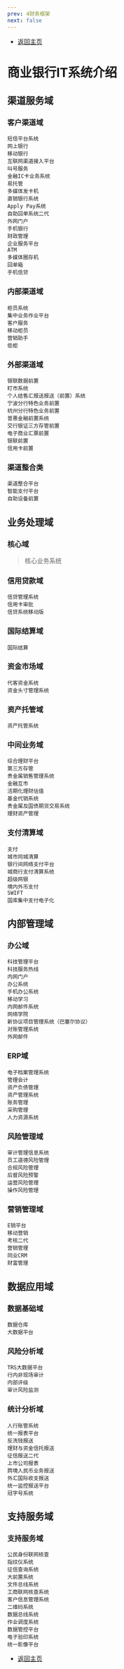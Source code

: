 ```yaml
---
prev: 4财务框架
next: false
---
```


* [返回主页](../home.md)
# 商业银行IT系统介绍
## 渠道服务域
### 客户渠道域
```text
短信平台系统
网上银行
移动银行
互联网渠道接入平台
叫号服务
金融IC卡业务系统
易托管
多媒体发卡机
直销银行系统
Apply Pay系统
自助回单系统二代
外网门户
手机银行
财政管理
企业服务平台
ATM
多媒体圈存机
回单箱
手机信贷
```
### 内部渠道域
```text
柜员系统
集中业务作业平台
客户服务
移动柜员
营销助手
低柜
```
### 外部渠道域
```text
银联数据前置
盯市系统
个人结售汇报送报送（前置）系统
宁波分行特色业务前置
杭州分行特色业务前置
普惠金融前置系统
交行银证三方存管前置
电子商业汇票前置
银联前置
信用卡前置
```
### 渠道整合类
```text
渠道整合平台
智能支付平台
自助设备前置
```
## 业务处理域
### 核心域
> 核心业务系统

### 信用贷款域
```text
信贷管理系统
信用卡审批
信贷系统移动版
```
### 国际结算域
```text
国际结算
```
### 资金市场域
```text
代客资金系统
资金头寸管理系统
```
### 资产托管域
```text
资产托管系统
```

### 中间业务域
```text
综合理财平台
第三方存管
贵金属销售管理系统
金融互市
活期化理财估值
基金代销系统
贵金属及国债期货交易系统
理财资产管理
```
### 支付清算域
```text
支付
城市同城清算
银行间网络支付平台
城商行支付清算系统
超级网银
境内外币支付
SWIFT
国库集中支付电子化
```
## 内部管理域
### 办公域
```text
科技管理平台
科技服务热线
内网门户
办公系统
手机办公系统
移动学习
内网邮件系统
网络学院
新协议项目管理系统（巴塞尔协议）
对账管理系统
外网邮件
```
### ERP域
```text
电子档案管理系统
管理会计
资产负债管理
资产管理系统
账务管理
采购管理
人力资源系统
```
### 风险管理域
```text
审计管理信息系统
员工道德风险管理
合规风险管理
后督风险预警
运营风险管理
操作风险管理
```
### 营销管理域
```text
E销平台
移动营销
考核二代
营销管理
同业CRM
财富管理
```
## 数据应用域
### 数据基础域
```text
数据仓库
大数据平台
```

### 风险分析域
```text
TRS大数据平台
行内非现场审计
内部评级
审计风险监测
```

### 统计分析域
```text
人行账管系统
统一报表平台
反洗钱报送
理财与资金信托报送
征信报送二代
上市公司报表
跨境人民币业务报送
外汇国际收支报送
统一监控报送平台
冠字号系统
```
## 支持服务域
### 支持服务域
```text
公民身份联网核查
指纹仪系统
征信查询系统
大前置系统
文件总线系统
工商联网核查系统
客户信息管理系统
二维码系统
数据总线系统
作业调度系统
数据管控平台
电子验印系统
统一影像平台
```
* [返回主页](../home.md)